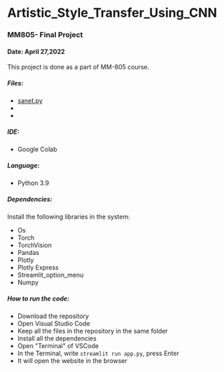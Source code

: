 # Artistic_Style_Transfer_Using_CNN
### MM805- Final Project
#### Date: April 27,2022

This project is done as a part of MM-805 course.

##### Files:
* [sanet.py](https://github.com/SabrinaNasrin/Artistic_Style_Transfer_Using_CNN/blob/main/sanet.py)
* 
*

##### IDE:
* Google Colab

##### Language:
* Python 3.9

##### Dependencies:
Install the following libraries in the system:
* Os
* Torch
* TorchVision
* Pandas
* Plotly
* Plotly Express
* Streamlit_option_menu
* Numpy


##### How to run the code:
* Download the repository
* Open Visual Studio Code
* Keep all the files in the repository in the same folder
* Install all the dependencies
* Open "Terminal" of VSCode
* In the Terminal, write `streamlit run app.py`, press Enter
* It will open the website in the browser

